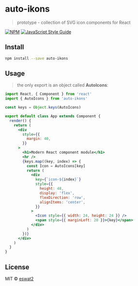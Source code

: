 # auto-ikons

> prototype - collection of SVG icon components for React

[![NPM](https://img.shields.io/npm/v/auto-ikons.svg)](https://www.npmjs.com/package/auto-ikons) [![JavaScript Style Guide](https://img.shields.io/badge/code_style-standard-brightgreen.svg)](https://standardjs.com)

## Install

```bash
npm install --save auto-ikons
```

## Usage

> the only export is an object called **AutoIcons**:


```jsx
import React, { Component } from 'react'
import { AutoIcons } from 'auto-ikons'

const keys = Object.keys(AutoIcons)

export default class App extends Component {
  render() {
    return (
      <div
        style={{
          margin: 40,
        }}
      >
        <h1>Modern React component module</h1>
        <hr />
        {keys.map((key, index) => {
          const Icon = AutoIcons[key]
          return (
            <div
              key={`icon-${index}`}
              style={{
                height: 48,
                display: 'flex',
                flexDirection: 'row',
                alignItems: 'center',
              }}
            >
              <Icon style={{ width: 24, height: 24 }} />
              <span style={{ marginLeft: 20 }}>{key}</span>
            </div>
          )
        })}
      </div>
    )
  }
}
```

## License

MIT © [eswat2](https://github.com/eswat2)
